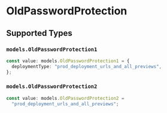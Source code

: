 # OldPasswordProtection


## Supported Types

### `models.OldPasswordProtection1`

```typescript
const value: models.OldPasswordProtection1 = {
  deploymentType: "prod_deployment_urls_and_all_previews",
};
```

### `models.OldPasswordProtection2`

```typescript
const value: models.OldPasswordProtection2 =
  "prod_deployment_urls_and_all_previews";
```

